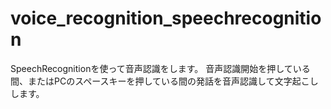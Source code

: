 # voice_recognition_speechrecognition
SpeechRecognitionを使って音声認識をします。
音声認識開始を押している間、またはPCのスペースキーを押している間の発話を音声認識して文字起こしします。
